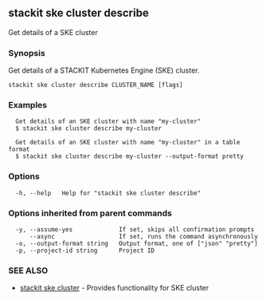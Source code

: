 ## stackit ske cluster describe

Get details of a SKE cluster

### Synopsis

Get details of a STACKIT Kubernetes Engine (SKE) cluster.

```
stackit ske cluster describe CLUSTER_NAME [flags]
```

### Examples

```
  Get details of an SKE cluster with name "my-cluster"
  $ stackit ske cluster describe my-cluster

  Get details of an SKE cluster with name "my-cluster" in a table format
  $ stackit ske cluster describe my-cluster --output-format pretty
```

### Options

```
  -h, --help   Help for "stackit ske cluster describe"
```

### Options inherited from parent commands

```
  -y, --assume-yes             If set, skips all confirmation prompts
      --async                  If set, runs the command asynchronously
  -o, --output-format string   Output format, one of ["json" "pretty"]
  -p, --project-id string      Project ID
```

### SEE ALSO

* [stackit ske cluster](./stackit_ske_cluster.md)	 - Provides functionality for SKE cluster

